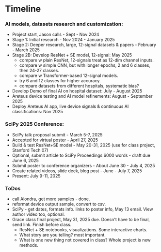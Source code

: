 # Timeline  

### AI models, datasets research and customization:  
 * Project start, Jason calls - Sept - Nov 2024
 * Stage 1: Initial research - Nov 2024 - January 2025
 * Stage 2: Deeper research, large, 12-signal datasets & papers - February - March 2025  
 * Stage 2B: Develop ResNet + SE model, 12-signal: May 2025
    - compare w plain ResNet, 12-signals treat as 12-dim channel inputs.
    - compare w simple CNN, but with longer epochs, 2 and 6 classes, then 24-27 classes.
    - compare w Transformer-based 12-signal models.
    - try 6 and 12 classes for higher accuracy.
    - compare datasets from different hospitals, systematic bias?   
 * Develop Demo of final AI on hospital dataset: July - August 2025
 * Areteus device testing and AI model refinements: August - September 2025
 * Deploy Areteus AI app, live device signals & continuous AI classifications: Nov 2025 
   
### SciPy 2025 Conference:  
 * SciPy talk proposal submit - March 5-7, 2025
 * Accepted for virtual poster - April 27, 2025   
 * Build & test ResNet+SE model - May 20-31, 2025
   (use for class project, Stanford Tech 07)
 * Optional, submit article to SciPy Proceedings 6000 words - draft due June 6, 2025   
 * Submit poster to conference organizers - About June 30 - July 4, 2025    
 * Create related videos, slide deck, blog post - June - July 7, 2025
 * Present: July 9-11, 2025  

### ToDos  

 * call Alondra, get more samples - done.  
 * reformat device output sample, convert to csv.
 * SciPy - get dates, formats info. links to poster info, May 13 email. View author video too, optional.   
 * Grace class final project, May 31, 2025 due. Doesn't have to be final, send link. Finish before class.  
   * ResNet + SE notebooks, visualizations. Some interactive charts.   
   * What story are you telling? most important.
   * What is one new thing not covered in class? Whole project is new methods.   
